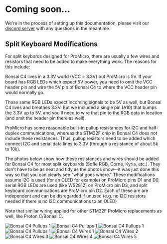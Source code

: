 # Coming soon...

We're in the process of setting up this documentation, please visit our [discord server](https://discord.gg/mGTq3wRQdx) with any questions in the meantime

## Split Keyboard Modifications

For split keybords designed for ProMicro, there are usually a few wires and resistors that need to be added to make everything work. The reasons for this include:

Bonsai C4 lives in a 3.3V world (VCC = 3.3V) but ProMicro is 5V. If your board has RGB LEDs which expect 5V power, you need to omit the VCC header pin and wire the 5V pin of Bonsai C4 to where the VCC header pin would normally go.

Those same RGB LEDs expect incoming signals to be 5V as well, but Bonsai C4 lives and breathes 3.3V. But we included a single pin (A10) that bumps the 3.3V up to 5V, and you'll need to wire that pin to the RGB data in location (and omit the header pin there as well).

ProMicro has some reasonable built-in pullup resistances for I2C and half-duplex communications, whereas the STM32F chip in Bonsai C4 does not include these resistances. Thus, pullup resistors need to be added which connect I2C and serial data lines to 3.3V (through a resistance of about 5k to 10k).

The photos below show how these resistances and wires should be added for Bonsai C4 for most split keyboards (Sofle RGB, Corne, Kyria, etc.). They don't have to be as neat and tidy as the photos show--it was just done this way so that you can clearly see "what goes where." These modifications assume I2C is used (for an OLED for example) on ProMicro pins D1 and D0, serial RGB LEDs are used (like WS2812) on ProMicro pin D3, and split keyboard communications are ProMicro pin D2. Each of these are are independent and can be disregarded if unused (e.g. no I2C resistors needed if there is no I2C communications to an OLED)

Note that similar wiring applied for other STM32F ProMicro replacements as well, like Proton C/Bonasi C.

![Bonsai C4 Pullups 1](Pullups1.jpg?raw=true)
![Bonsai C4 Pullups 1](Pullups2.jpg?raw=true)
![Bonsai C4 Pullups 1](Pullups3.jpg?raw=true)
![Bonsai C4 Pullups 1](Pullups4.jpg?raw=true)
![Bonsai C4 Wires 1](Wires1.jpg?raw=true)
![Bonsai C4 Wires 2](Wires2.jpg?raw=true)
![Bonsai C4 Wires 3](Wires3.jpg?raw=true)
![Bonsai C4 Wires 4](Wires4.jpg?raw=true)
![Bonsai C4 Wires 5](Wires5.jpg?raw=true)